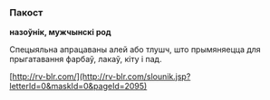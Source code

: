 ### Пакост
**назоўнік, мужчынскі род**

Спецыяльна апрацаваны алей або тлушч, што прымяняецца для прыгатавання фарбаў, лакаў, кіту і пад.

<a rel="author">[http://rv-blr.com/](http://rv-blr.com/slounik.jsp?letterId=0&maskId=0&pageId=2095)</a>
